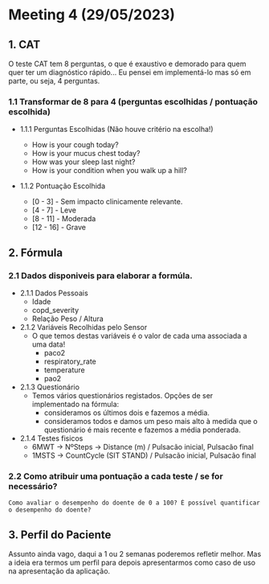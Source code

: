 # Meeting 4 (29/05/2023)

## 1. CAT 
  O teste CAT tem 8 perguntas, o que é exaustivo e demorado para quem quer ter um diagnóstico rápido... Eu pensei em implementá-lo mas só em parte, ou seja, 4 perguntas.
  ### 1.1 Transformar de 8 para 4 (perguntas escolhidas / pontuação escolhida)
  - 1.1.1 Perguntas Escolhidas (Não houve critério na escolha!)
    - How is your cough today?
    - How is your mucus chest today?
    - How was your sleep last night?
    - How is your condition when you walk up a hill?

  - 1.1.2 Pontuação Escolhida 
    - [0 - 3] - Sem impacto clinicamente relevante.
    - [4 - 7] - Leve
    - [8 - 11] - Moderada
    - [12 - 16] - Grave

## 2. Fórmula
  ### 2.1 Dados disponiveis para elaborar a formúla.
  - 2.1.1 Dados Pessoais
    - Idade
    - copd_severity
    - Relação Peso / Altura
  - 2.1.2 Variáveis Recolhidas pelo Sensor 
    - O que temos destas variáveis é o valor de cada uma associada a uma data!
      - paco2
      - respiratory_rate
      - temperature
      - pao2
  - 2.1.3 Questionário
    - Temos vários questionários registados. Opções de ser implementado na fórmula:
      - consideramos os últimos dois e fazemos a média.
      - consideramos todos e damos um peso mais alto à medida que o questionário é mais recente e fazemos a média ponderada.
  - 2.1.4 Testes fisicos 
    - 6MWT  ->    NºSteps -> Distance (m) / Pulsacão inicial, Pulsacão final
    - 1MSTS ->   CountCycle (SIT STAND) / Pulsacão inicial, Pulsacão final



  ### 2.2 Como atribuir uma pontuação a cada teste / se for necessário?
    Como avaliar o desempenho do doente de 0 a 100? É possível quantificar o desempenho do doente?



## 3. Perfil do Paciente
  Assunto ainda vago, daqui a 1 ou 2 semanas poderemos refletir melhor. Mas a ideia era termos um perfil para depois apresentarmos como caso de uso na apresentação da aplicação.
  



